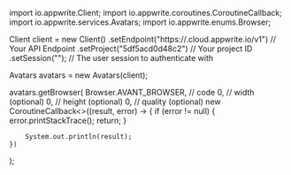 import io.appwrite.Client;
import io.appwrite.coroutines.CoroutineCallback;
import io.appwrite.services.Avatars;
import io.appwrite.enums.Browser;

Client client = new Client()
    .setEndpoint("https://<REGION>.cloud.appwrite.io/v1") // Your API Endpoint
    .setProject("5df5acd0d48c2") // Your project ID
    .setSession(""); // The user session to authenticate with

Avatars avatars = new Avatars(client);

avatars.getBrowser(
    Browser.AVANT_BROWSER, // code
    0, // width (optional)
    0, // height (optional)
    0, // quality (optional)
    new CoroutineCallback<>((result, error) -> {
        if (error != null) {
            error.printStackTrace();
            return;
        }

        System.out.println(result);
    })
);

